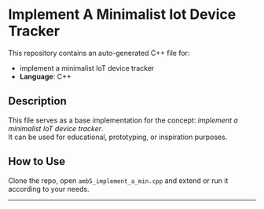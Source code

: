 # Implement A Minimalist Iot Device Tracker

This repository contains an auto-generated C++ file for:

- implement a minimalist IoT device tracker
- **Language**: C++

## Description

This file serves as a base implementation for the concept: *implement a minimalist IoT device tracker*.  
It can be used for educational, prototyping, or inspiration purposes.

## How to Use

Clone the repo, open `amb5_implement_a_min.cpp` and extend or run it according to your needs.

---


